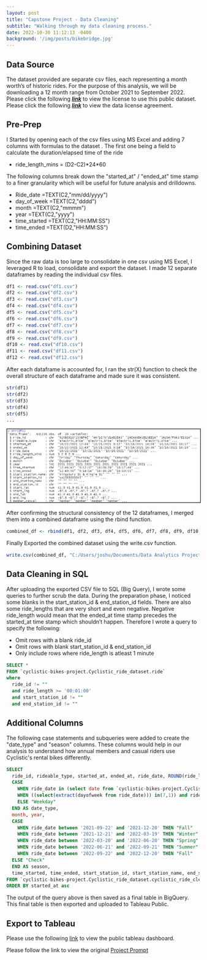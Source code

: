 ```yaml
---
layout: post
title: "Capstone Project - Data Cleaning"
subtitle: "Walking through my data cleaning process."
date: 2022-10-30 11:12:13 -0400
background: '/img/posts/bikebridge.jpg'
---
```


<style>
img {border: 2px solid #555;}
</style>


## Data Source
The dataset provided are separate csv files, each representing a month worth’s of historic rides. For the purpose of this analysis, we will be downloading a 12 month range from October 2021 to September 2022. Please click the following [***link***](https://divvy-tripdata.s3.amazonaws.com/index.html) to view the license to use this public dataset. Please click the following [***link***](https://ride.divvybikes.com/data-license-agreement) to view the data license agreement. 

## Pre-Prep 
I Started by opening each of the csv files using MS Excel and adding 7 columns with formulas to the dataset .
The first one being a field to calculate the duration/elapsed time of the ride
- ride_length_mins  = (D2-C2)\*24\*60

The following columns break down the "started_at" / "ended_at" time stamp to a finer granularity which will be useful for future analysis and drilldowns. 

- Ride_date  =TEXT(C2,"mm/dd/yyyy")
- day_of_week  =TEXT(C2,"dddd")
- month  =TEXT(C2,"mmmm")
- year  =TEXT(C2,"yyyy")
- time_started  =TEXT(C2,"HH:MM:SS")
- time_ended  =TEXT(D2,"HH:MM:SS")

## Combining Dataset
Since the raw data is too large to consolidate in one csv using MS Excel, I leveraged R to load, consolidate and export the dataset. I made 12 separate dataframes by reading the individual csv files.  

``` R
df1 <- read.csv("df1.csv")
df2 <- read.csv("df2.csv")
df3 <- read.csv("df3.csv")
df4 <- read.csv("df4.csv")
df5 <- read.csv("df5.csv")
df6 <- read.csv("df6.csv")
df7 <- read.csv("df7.csv")
df8 <- read.csv("df8.csv")
df9 <- read.csv("df9.csv")
df10 <- read.csv("df10.csv")
df11 <- read.csv("df11.csv")
df12 <- read.csv("df12.csv")
```
After each dataframe is accounted for, I ran the str(X) function to check the overall structure of each dataframe and made sure it was consistent. 

``` R
str(df1)
str(df2)
str(df3)
str(df4)
str(df5)
...

```
<img src = "/img/posts/Capstone/STR_Check.JPG" alt = "Users Pie Chart" width = "900" class = "center">

After confirming the structural consistency of the 12 dataframes, I merged them into a combined dataframe using the rbind function. 

``` R
combined_df <- rbind(df1, df2, df3, df4, df5, df6, df7, df8, df9, df10, df11, df12)

```

Finally Exported the combined dataset using the write.csv function.

``` R
write.csv(combined_df, "C:/Users/joshu/Documents/Data Analytics Projects/Bikesharing case study/Raw Data/Scrubbed Files/minutes view/combined_dataset.csv", row.names = FALSE) 

``` 

## Data Cleaning in SQL
After uploading the exported CSV file to SQL (Big Query), I wrote some queries to further scrub the data. During the preparation phase, I noticed some blanks in the start_station_id & end_station_id fields. There are also some ride_lengths that are very short and even negative. Negative ride_length would mean that the ended_at time stamp precedes the started_at time stamp which shouldn’t happen. Therefore I wrote a query to specify the following:

- Omit rows with a blank ride_id
- Omit rows with blank start_station_id & end_station_id 
- Only include rows where ride_length is atleast 1 minute
 

``` sql
SELECT *
FROM `cyclistic-bikes-project.Cyclistic_ride_dataset.ride`
where 
  ride_id != "" 
  and ride_length >= '00:01:00' 
  and start_station_id != ""
  and end_station_id != ""

```

## Additional Columns 
The following case statements and subqueries were added to create the "date_type" and "season" columns. These columns would help in our analysis to understand how annual members and casual riders use Cyclistic's rental bikes differently. 

``` sql
SELECT
  ride_id, rideable_type, started_at, ended_at, ride_date, ROUND(ride_length_mins,3) AS ride_length_mins, day_of_week,
  CASE
    WHEN ride_date in (select date from `cyclistic-bikes-project.Cyclistic_ride_dataset.us_holidays`) THEN "Public Holiday"
    WHEN ((select(extract(dayofweek from ride_date))) in(7,1)) and ride_date not in (select date from `cyclistic-bikes-project.Cyclistic_ride_dataset.us_holidays`) THEN "Weekend"
    ELSE "Weekday"
  END AS date_type,
  month, year, 
  CASE
    WHEN ride_date between '2021-09-22' and '2021-12-20' THEN "Fall"
    WHEN ride_date between '2021-12-21' and '2022-03-19' THEN "Winter"
    WHEN ride_date between '2022-03-20' and '2022-06-20' THEN "Spring"
    WHEN ride_date between '2022-06-21' and '2022-09-21' THEN "Summer"
    WHEN ride_date between '2022-09-22' and '2022-12-20' THEN "Fall"
  ELSE "Check"
  END AS season,
  time_started, time_ended, start_station_id, start_station_name, end_station_id, end_station_name, member_casual as member_type, start_lat, start_lng, end_lat, end_lng
FROM `cyclistic-bikes-project.Cyclistic_ride_dataset.cyclistic_ride_cleaned` 
ORDER BY started_at asc

```

The output of the query above is then saved as a final table in BigQuery. This final table is then exported and uploaded to Tableau Public. 

## Export to Tableau

Please use the following [link](https://public.tableau.com/app/profile/joshua.alexander.hasan/viz/Cyclistic2_0/Ride_Dashboard) to view the public tableau dashboard. 



Please follow the link to view the original [Project Prompt](/2022/10/30/Project-Prompt) 

